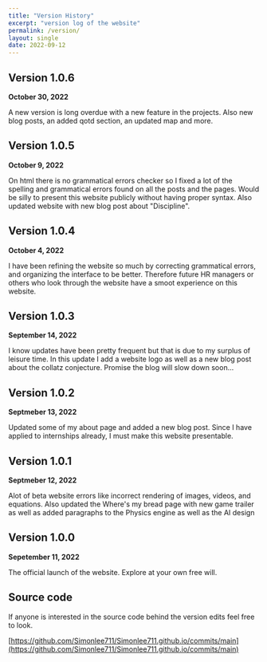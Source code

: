 ```yaml
---
title: "Version History"
excerpt: "version log of the website"
permalink: /version/
layout: single
date: 2022-09-12
--- 
```

## Version 1.0.6
**October 30, 2022**

A new version is long overdue with a new feature in the projects. Also new blog posts, an added qotd section, an updated map and more. 

## Version 1.0.5
**October 9, 2022**

On html there is no grammatical errors checker so I fixed a lot of the spelling and grammatical errors found on all the posts and the pages. Would be silly to present this website publicly without having proper syntax. Also updated website with new blog post about "Discipline".

## Version 1.0.4
**October 4, 2022**

I have been refining the website so much by correcting grammatical errors, and organizing the interface to be better. Therefore future HR managers or others who look through the website have a smoot experience on this website.

## Version 1.0.3
**September 14, 2022**

I know updates have been pretty frequent but that is due to my surplus of leisure time. In this update I add a website logo as well as a new blog post about the collatz conjecture. Promise the blog will slow down soon...

## Version 1.0.2
**Septmeber 13, 2022**

Updated some of my about page and added a new blog post. Since I have applied to internships already, I must make this website presentable.  

## Version 1.0.1
**Septmeber 12, 2022**

Alot of beta website errors like incorrect rendering of images, videos, and equations. Also updated the Where's my bread page with new game trailer as well as added paragraphs to the Physics engine as well as the AI design

## Version 1.0.0
**Sepetember 11, 2022**

The official launch of the website. Explore at your own free will.

## Source code

If anyone is interested in the source code behind the version edits feel free to look.

[https://github.com/Simonlee711/Simonlee711.github.io/commits/main](https://github.com/Simonlee711/Simonlee711.github.io/commits/main)
